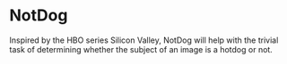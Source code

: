 # NotDog
Inspired by the HBO series Silicon Valley, NotDog will help with the trivial task of determining whether the subject of an image is a hotdog or not. 
